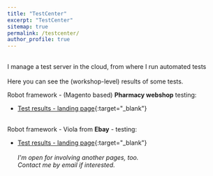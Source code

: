 ```yaml
---
title: "TestCenter"
excerpt: "TestCenter"
sitemap: true
permalink: /testcenter/
author_profile: true
---
```

<br>
I manage a test server in the cloud, from where I run automated tests<br><br>
Here you can see the (workshop-level) results of some tests.

Robot framework - (Magento based) **Pharmacy webshop** testing:<br>
- [Test results - landing page](http://94.177.227.10/log/secretlink.html){:target="_blank"}<br><br>

Robot framework - Viola from **Ebay** - testing:<br>
- [Test results - landing page](http://94.177.227.10/log2/secretlink.html){:target="_blank"}<br><br>
*I'm open for involving another pages, too.<br> Contact me by email if interested.*

